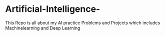 # Artificial-Intelligence-
This Repo is all about my AI practice Problems and Projects which includes Machinelearning and Deep Learning
